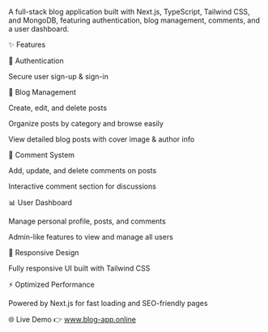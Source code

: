 A full-stack blog application built with Next.js, TypeScript, Tailwind CSS, and MongoDB, featuring authentication, blog management, comments, and a user dashboard.


✨ Features

🔐 Authentication

Secure user sign-up & sign-in

📝 Blog Management

Create, edit, and delete posts

Organize posts by category and browse easily

View detailed blog posts with cover image & author info

💬 Comment System

Add, update, and delete comments on posts

Interactive comment section for discussions

📊 User Dashboard

Manage personal profile, posts, and comments

Admin-like features to view and manage all users

📱 Responsive Design

Fully responsive UI built with Tailwind CSS

⚡ Optimized Performance

Powered by Next.js for fast loading and SEO-friendly pages

🌐 Live Demo
👉 www.blog-app.online
